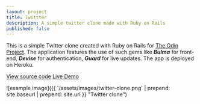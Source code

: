 ```yaml
---
layout: project
title: Twittter
description: A simple twitter clone made with Ruby on Rails
published: false
---
```


This is a simple Twitter clone created with Ruby on Rails for [The Odin Project](https://theodinproject.com).
The application features the use of such gems like ***Bulma*** for front-end, ***Devise*** for
authentication, ***Guard*** for live updates. The app is deployed on Heroku.

<a href="https://github.com/sejego/twittter" target="_blank"><span class="label">View source code</span></a>
<a href="https://glacial-cliffs-78957.herokuapp.com" target="_blank"><span class="label">Live Demo</span></a>

![example image]({{ '/assets/images/twitter-clone.png' | prepend: site.baseurl | prepend: site.url }} "Twitter clone")
